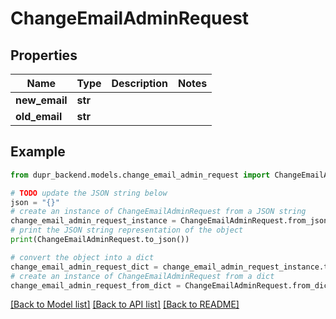 # ChangeEmailAdminRequest


## Properties

Name | Type | Description | Notes
------------ | ------------- | ------------- | -------------
**new_email** | **str** |  | 
**old_email** | **str** |  | 

## Example

```python
from dupr_backend.models.change_email_admin_request import ChangeEmailAdminRequest

# TODO update the JSON string below
json = "{}"
# create an instance of ChangeEmailAdminRequest from a JSON string
change_email_admin_request_instance = ChangeEmailAdminRequest.from_json(json)
# print the JSON string representation of the object
print(ChangeEmailAdminRequest.to_json())

# convert the object into a dict
change_email_admin_request_dict = change_email_admin_request_instance.to_dict()
# create an instance of ChangeEmailAdminRequest from a dict
change_email_admin_request_from_dict = ChangeEmailAdminRequest.from_dict(change_email_admin_request_dict)
```
[[Back to Model list]](../README.md#documentation-for-models) [[Back to API list]](../README.md#documentation-for-api-endpoints) [[Back to README]](../README.md)



